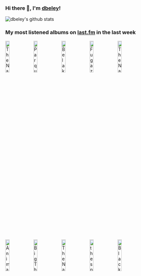 ### Hi there 👋, I'm [dbeley](https://dbeley.ovh/en)!

![dbeley's github stats](https://github-readme-stats.vercel.app/api?username=dbeley)

### My most listened albums on [last.fm](https://www.last.fm/user/d_beley) in the last week

[<img src='https://lastfm.freetls.fastly.net/i/u/300x300/e442034b94c5573f7dc855fd87d62351.jpg' width='16%' height='16%' alt='The National - Alligator'>](https://www.last.fm/music/the%2bnational/alligator)&nbsp;
[<img src='https://lastfm.freetls.fastly.net/i/u/300x300/45d0cb38dca3b92a4c8d04b439f2b575.jpg' width='16%' height='16%' alt='Parquet Courts - Wide Awake!'>](https://www.last.fm/music/parquet%2bcourts/wide%2bawake%2521)&nbsp;
[<img src='https://lastfm.freetls.fastly.net/i/u/300x300/653ffb6bbce0c4673350ea43c628d0e6.png' width='16%' height='16%' alt='Belakor - The Frail Tide'>](https://www.last.fm/music/be%2527lakor/the%2bfrail%2btide)&nbsp;
[<img src='https://lastfm.freetls.fastly.net/i/u/300x300/146fc3f261ae4ba0951347156c0c14eb.png' width='16%' height='16%' alt='Fugazi - Repeater + 3 Songs'>](https://www.last.fm/music/fugazi/repeater%2b%252b%2b3%2bsongs)&nbsp;
[<img src='https://lastfm.freetls.fastly.net/i/u/300x300/1718c111d11bce147b42e6ec6b922414.jpg' width='16%' height='16%' alt='The National - Boxer'>](https://www.last.fm/music/the%2bnational/boxer)&nbsp;
<br>
[<img src='https://lastfm.freetls.fastly.net/i/u/300x300/ff4d87fef6994cb397f7f8cd98614170.png' width='16%' height='16%' alt='Animal Collective - Merriweather Post Pavilion'>](https://www.last.fm/music/animal%2bcollective/merriweather%2bpost%2bpavilion)&nbsp;
[<img src='https://lastfm.freetls.fastly.net/i/u/300x300/140fbd4e75078c59a9a1552a8dfd1d85.jpg' width='16%' height='16%' alt='Big Thief - Masterpiece'>](https://www.last.fm/music/big%2bthief/masterpiece)&nbsp;
[<img src='https://lastfm.freetls.fastly.net/i/u/300x300/3a57d0017a28de64e1c97c7cdae300e9.jpg' width='16%' height='16%' alt='The National - High Violet'>](https://www.last.fm/music/the%2bnational/high%2bviolet)&nbsp;
[<img src='https://lastfm.freetls.fastly.net/i/u/300x300/258337eef2b032ab88814d9f7eaf9cdc.jpg' width='16%' height='16%' alt='the spirit of the beehive - Hypnic Jerks'>](https://www.last.fm/music/the%2bspirit%2bof%2bthe%2bbeehive/hypnic%2bjerks)&nbsp;
[<img src='https://lastfm.freetls.fastly.net/i/u/300x300/3332b3cee5de8598dbd080f8e2783f93.jpg' width='16%' height='16%' alt='Black Country, New Road - Ants From Up There'>](https://www.last.fm/music/black%2bcountry%252c%2bnew%2broad/ants%2bfrom%2bup%2bthere)&nbsp;
<br>
